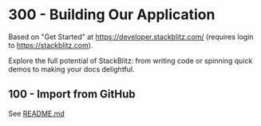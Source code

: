 # 300 - Building Our Application

Based on "Get Started" at https://developer.stackblitz.com/ (requires login to https://stackblitz.com).

Explore the full potential of StackBlitz: from writing code or spinning quick demos to making your docs delightful.

## 100 - Import from GitHub

See [README.md](./100/README.md)
